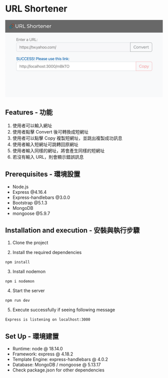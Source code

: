 # URL Shortener
![image](/public/images/demo.png)

## Features - 功能

1. 使用者可以輸入網址
2. 使用者點擊 Convert 後可轉換成短網址
3. 使用者可以點擊 Copy 複製短網址，並跳出複製成功訊息
4. 使用者輸入短網址可跳轉回原網址
5. 使用者輸入同樣的網址，將會產生同樣的短網址
6. 若沒有輸入 URL，則會顯示錯誤訊息

## Prerequisites - 環境設置

- Node.js
- Express @4.16.4
- Express-handlebars @3.0.0
- Bootstrap @5.1.3
- MongoDB
- mongoose @5.9.7

## Installation and execution - 安裝與執行步驟

1. Clone the project

2. Install the required dependencies

```
npm install
```

3. Install nodemon

```
npm i nodemon
```

4. Start the server

```
npm run dev
```

5. Execute successfully if seeing following message

```
Express is listening on localhost:3000
```

## Set Up - 環境建置

- Runtime: node @ 18.14.0
- Framework: express @ 4.18.2
- Template Engine: express-handlebars @ 4.0.2
- Database: MongoDB / mongoose @ 5.13.17
- Check package.json for other dependencies